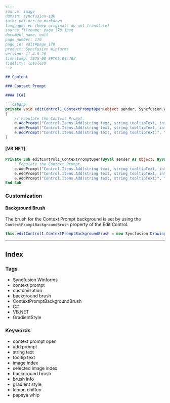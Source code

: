 ```markdown
<!--
source: image
domain: syncfusion-sdk
task: pdf-ocr-to-markdown
language: en (keep original; do not translate)
source_filename: page_170.jpeg
document_name: edit
page_number: 170
page_id: edit#page_170
product: Syncfusion Winforms
version: 11.4.0.26
timestamp: 2025-08-09T05:04:40Z
fidelity: lossless
-->

## Content

### Context Prompt

#### [C#]

```csharp
private void editControl1_ContextPromptOpen(object sender, Syncfusion.Windows.Forms.Edit.ContextPromptUpdateEventArgs e)
{
    // Populate the Context Prompt.
    e.AddPrompt("Control.Items.Add(string text, string tooltipText, int imageIndex, int selectedIndex)", "Specify the text of the item, its tooltip text, image index and selected image index");
    e.AddPrompt("Control.Items.Add(string text, string tooltipText, int imageIndex)", "Specify the text of the item, its tooltip text, and image index");
    e.AddPrompt("Control.Items.Add(string text, string tooltipText)", "Specify the text of the item, and its tooltip text");
}
```

#### [VB.NET]

```vb
Private Sub editControl1_ContextPromptOpen(ByVal sender As Object, ByVal e As Syncfusion.Windows.Forms.Edit.ContextPromptUpdateEventArgs) Handles EditControl1.ContextPromptOpen
    ' Populate the Context Prompt.
    e.AddPrompt("Control.Items.Add(string text, string tooltipText, int imageIndex, int selectedIndex)", "Specify the text of the item, its tooltip text, image index and selected image index")
    e.AddPrompt("Control.Items.Add(string text, string tooltipText, int imageIndex)", "Specify the text of the item, its tooltip text, and image index")
    e.AddPrompt("Control.Items.Add(string text, string tooltipText)", "Specify the text of the item, and its tooltip text")
End Sub
```

### Customization

#### Background Brush

The brush for the Context Prompt background is set by using the `ContextPromptBackgroundBrush` property of the Edit Control.

```csharp
this.editControl1.ContextPromptBackgroundBrush = new Syncfusion.Drawing.BrushInfo(Syncfusion.Drawing.GradientStyle.BackwardDiagonal, System.Drawing.Color.PapayaWhip, System.Drawing.Color.LemonChiffon);
```

---

## Index

### Tags
- Syncfusion Winforms
- context prompt
- customization
- background brush
- ContextPromptBackgroundBrush
- C#
- VB.NET
- GradientStyle

### Keywords
- context prompt open
- add prompt
- string text
- tooltip text
- image index
- selected image index
- background brush
- brush info
- gradient style
- lemon chiffon
- papaya whip

<!-- tags: [Syncfusion Winforms, context prompt] keywords: [context prompt open, add prompt, string text, tooltip text, image index, selected image index, background brush, brush info, gradient style, lemon chiffon, papaya whip] -->
```